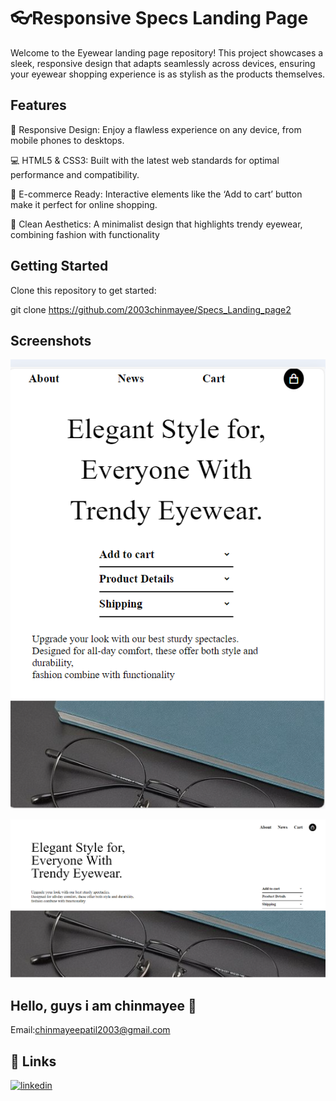 
# 👓Responsive Specs Landing Page

Welcome to the  Eyewear landing page repository! This project showcases a sleek, responsive design that adapts seamlessly across devices, ensuring your eyewear shopping experience is as stylish as the products themselves.


##  Features

📱 Responsive Design: Enjoy a flawless experience on any device, from mobile phones to desktops.

💻 HTML5 & CSS3: Built with the latest web standards for optimal performance and compatibility.

🛒 E-commerce Ready: Interactive elements like the ‘Add to cart’ button make it perfect for online shopping.

🎨 Clean Aesthetics: A minimalist design that highlights trendy eyewear, combining fashion with functionality

##  Getting Started
Clone this repository to get started:

git clone https://github.com/2003chinmayee/Specs_Landing_page2


## Screenshots

![App Screenshot](https://github.com/2003chinmayee/Specs_Landing_page2/blob/81c5ee8af676f809ea66819644f48a5b027ea86f/Screenshot%20(20).png)

![App Screenshot](https://github.com/2003chinmayee/Specs_Landing_page2/blob/81c5ee8af676f809ea66819644f48a5b027ea86f/Screenshot%20(19).png)


## Hello, guys i am chinmayee 🐧

  Email:chinmayeepatil2003@gmail.com




## 🔗 Links

[![linkedin](https://img.shields.io/badge/linkedin-0A66C2?style=for-the-badge&logo=linkedin&logoColor=white)](https://www.linkedin.com/in/chinmayee-patil-64a433269/?utm_source=share&utm_campaign=share_via&utm_content=profile&utm_medium=android_app/)


